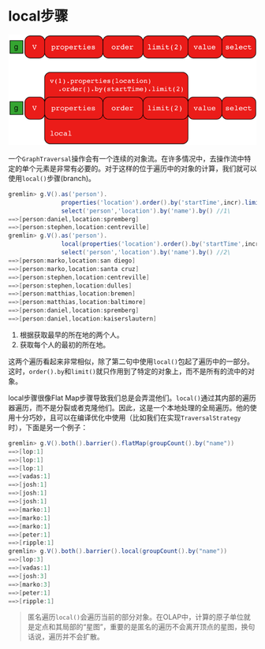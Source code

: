 # local步骤

![](image/local-step.png)

一个`GraphTraversal`操作会有一个连续的对象流。在许多情况中，去操作流中特定的单个元素是非常有必要的。对于这样的位于遍历中的对象的计算，我们就可以使用`local()`步骤(branch)。

```groovy
gremlin> g.V().as('person').
               properties('location').order().by('startTime',incr).limit(2).value().as('location').
               select('person','location').by('name').by() //1\
==>[person:daniel,location:spremberg]
==>[person:stephen,location:centreville]
gremlin> g.V().as('person').
               local(properties('location').order().by('startTime',incr).limit(2)).value().as('location').
               select('person','location').by('name').by() //2\
==>[person:marko,location:san diego]
==>[person:marko,location:santa cruz]
==>[person:stephen,location:centreville]
==>[person:stephen,location:dulles]
==>[person:matthias,location:bremen]
==>[person:matthias,location:baltimore]
==>[person:daniel,location:spremberg]
==>[person:daniel,location:kaiserslautern]
```

1. 根据获取最早的所在地的两个人。
2. 获取每个人的最初的所在地。

这两个遍历看起来非常相似，除了第二句中使用`local()`包起了遍历中的一部分。这时，`order().by`和`limit()`就只作用到了特定的对象上，而不是所有的流中的对象。

local步骤很像Flat Map步骤导致我们总是会弄混他们。`local()`通过其内部的遍历器遍历，而不是分裂或者克隆他们。因此，这是一个本地处理的全局遍历。他的使用十分巧妙，且可以在编译优化中使用（比如我们在实现`TraversalStrategy`时），下面是另一个例子：

```groovy
gremlin> g.V().both().barrier().flatMap(groupCount().by("name"))
==>[lop:1]
==>[lop:1]
==>[lop:1]
==>[vadas:1]
==>[josh:1]
==>[josh:1]
==>[josh:1]
==>[marko:1]
==>[marko:1]
==>[marko:1]
==>[peter:1]
==>[ripple:1]
gremlin> g.V().both().barrier().local(groupCount().by("name"))
==>[lop:3]
==>[vadas:1]
==>[josh:3]
==>[marko:3]
==>[peter:1]
==>[ripple:1]
```

> 匿名遍历`local()`会遍历当前的部分对象。在OLAP中，计算的原子单位就是定点和其局部的“星图”，重要的是匿名的遍历不会离开顶点的星图，换句话说，遍历并不会扩散。

